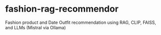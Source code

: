 # fashion-rag-recommendor
Fashion product and Date Outfit recommendation using RAG, CLIP, FAISS, and LLMs (Mistral via Ollama)
